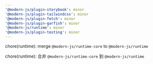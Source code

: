 ```yaml
---
'@modern-js/plugin-storybook': minor
'@modern-js/plugin-tailwindcss': minor
'@modern-js/plugin-fetch': minor
'@modern-js/plugin-garfish': minor
'@modern-js/runtime': minor
'@modern-js/plugin-testing': minor
---
```


chore(runtime): merge `@modern-js/runtime-core` to `@modern-js/runtime`

chore(runtime): 合并 `@modern-js/runtime-core` 到 `@modern-js/runtime`
